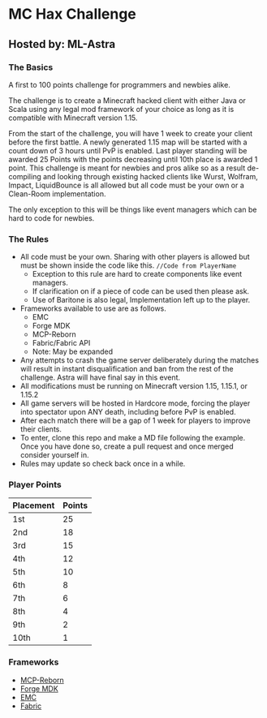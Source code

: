# MC Hax Challenge
## Hosted by: ML-Astra

### The Basics

A first to 100 points challenge for programmers and newbies alike.

The challenge is to create a Minecraft hacked client with either Java or Scala using any legal mod framework of your choice as long as it is compatible with Minecraft version 1.15.

From the start of the challenge, you will have 1 week to create your client before the first battle.
A newly generated 1.15 map will be started with a count down of 3 hours until PvP is enabled. Last player standing will be awarded 25 Points with the points decreasing until 10th place is awarded 1 point. 
This challenge is meant for newbies and pros alike so as a result de-compiling and looking through existing hacked clients like Wurst, Wolfram, Impact, LiquidBounce is all allowed but all code must be your own or a Clean-Room implementation. 

The only exception to this will be things like event managers which can be hard to code for newbies.

### The Rules

- All code must be your own. Sharing with other players is allowed but must be shown inside the code like this. `//Code from PlayerName`
    - Exception to this rule are hard to create components like event managers.
    - If clarification on if a piece of code can be used then please ask.
    - Use of Baritone is also legal, Implementation left up to the player.
- Frameworks available to use are as follows.
    - EMC
    - Forge MDK
    - MCP-Reborn
    - Fabric/Fabric API
    - Note: May be expanded
- Any attempts to crash the game server deliberately during the matches will result in instant disqualification and ban from the rest of the challenge. Astra will have final say in this event.
- All modifications must be running on Minecraft version 1.15, 1.15.1, or 1.15.2
- All game servers will be hosted in Hardcore mode, forcing the player into spectator upon ANY death, including before PvP is enabled.
- After each match there will be a gap of 1 week for players to improve their clients.
- To enter, clone this repo and make a MD file following the example. Once you have done so, create a pull request and once merged consider yourself in.
- Rules may update so check back once in a while.

### Player Points
| Placement | Points |
| --------- | ------ |
| 1st | 25 |
| 2nd | 18 |
| 3rd | 15 |
| 4th | 12 |
| 5th | 10 |
| 6th | 8  |
| 7th | 6  |
| 8th | 4  |
| 9th | 2  |
|10th | 1  |

### Frameworks

- [MCP-Reborn](https://github.com/Hexeption/MCP-Reborn)
- [Forge MDK](http://files.minecraftforge.net/maven/net/minecraftforge/forge/index_1.15.2.html)
- [EMC](https://gitlab.com/EMC-Framework)
- [Fabric](https://fabricmc.net/)
